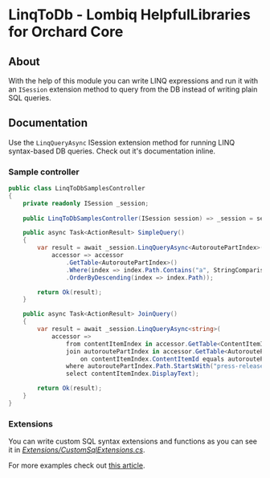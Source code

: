 # LinqToDb - Lombiq HelpfulLibraries for Orchard Core



## About

With the help of this module you can write LINQ expressions and run it with an `ISession` extension method to query from the DB instead of writing plain SQL queries.


## Documentation

Use the `LinqQueryAsync` ISession extension method for running LINQ syntax-based DB queries. 
Check out it's documentation inline.

### Sample controller

```csharp
public class LinqToDbSamplesController
{
    private readonly ISession _session;
        
    public LinqToDbSamplesController(ISession session) => _session = session;

    public async Task<ActionResult> SimpleQuery()
    {
        var result = await _session.LinqQueryAsync<AutoroutePartIndex>(
            accessor => accessor
                .GetTable<AutoroutePartIndex>()
                .Where(index => index.Path.Contains("a", StringComparison.OrdinalIgnoreCase))
                .OrderByDescending(index => index.Path));

        return Ok(result);
    }

    public async Task<ActionResult> JoinQuery()
    {
        var result = await _session.LinqQueryAsync<string>(
            accessor =>
                from contentItemIndex in accessor.GetTable<ContentItemIndex>()
                join autoroutePartIndex in accessor.GetTable<AutoroutePartIndex>()
                    on contentItemIndex.ContentItemId equals autoroutePartIndex.ContentItemId
                where autoroutePartIndex.Path.StartsWith("press-release/", StringComparison.OrdinalIgnoreCase)
                select contentItemIndex.DisplayText);

        return Ok(result);
    }
}
```

### Extensions

You can write custom SQL syntax extensions and functions as you can see it in *[Extensions/CustomSqlExtensions.cs](Extensions/CustomSqlExtensions.cs)*.

For more examples check out [this article](http://blog.linq2db.com/2016/06/how-to-teach-linq-to-db-convert-custom.html).
